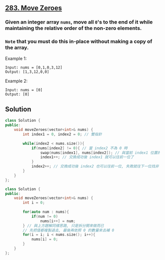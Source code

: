 ## [283. Move Zeroes](https://leetcode.com/problems/move-zeroes/)

### Given an integer array `nums`, move all `0`'s to the end of it while maintaining the relative order of the non-zero elements.
### `Note` that you must do this in-place without making a copy of the array.


Example 1:
```
Input: nums = [0,1,0,3,12]
Output: [1,3,12,0,0]
```

Example 2:
```
Input: nums = [0]
Output: [0]
```


## Solution
```c++
class Solution {
public:
    void moveZeroes(vector<int>& nums) {
        int index1 = 0, index2 = 0; // 雙指針
        
        while(index2 < nums.size()){
            if(nums[index2] != 0){ // 當 index2 不為 0 時
                swap(nums[index1], nums[index2]); // 與當前 index1 位置的值做交換
                index1++; // 交換成功後 index1 就可以往前一位了
            }
            index2++; // 交換成功後 index2 也可以往前一位, 失敗就往下一位找非 0 的值來做交換
        }
    }
};
```

```c++
class Solution {
public:
    void moveZeroes(vector<int>& nums) {
        int i = 0;
        
        for(auto num : nums){
            if(num != 0)
                nums[i++] = num;
        } // 與上方題解同樣思路, 只是拆分開來做而已
        // 先把值都複製過去, 最後再依照 0 的數量來去補 0
        for(i = i; i < nums.size(); i++){
            nums[i] = 0;
        }
    }
};
```
